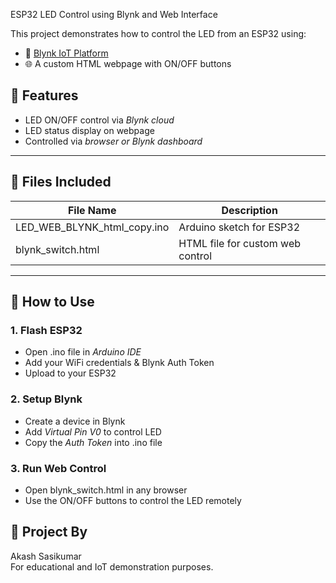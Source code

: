 ESP32 LED Control using Blynk and Web Interface

This project demonstrates how to control the LED from an ESP32 using:
- 📱 [Blynk IoT Platform](https://blynk.io)
- 🌐 A custom HTML webpage with ON/OFF buttons

## 🔧 Features
- LED ON/OFF control via *Blynk cloud*
- LED status display on webpage
- Controlled via *browser or Blynk dashboard*

---

## 📁 Files Included

| File Name               | Description                          |
|-------------------------|--------------------------------------|
| LED_WEB_BLYNK_html_copy.ino | Arduino sketch for ESP32         |
| blynk_switch.html         | HTML file for custom web control   |

---

## 🚀 How to Use

### 1. Flash ESP32
- Open .ino file in *Arduino IDE*
- Add your WiFi credentials & Blynk Auth Token
- Upload to your ESP32

### 2. Setup Blynk
- Create a device in Blynk
- Add *Virtual Pin V0* to control LED
- Copy the *Auth Token* into .ino file

### 3. Run Web Control
- Open blynk_switch.html in any browser
- Use the ON/OFF buttons to control the LED remotely


## 🧠 Project By
Akash Sasikumar  
For educational and IoT demonstration purposes.
